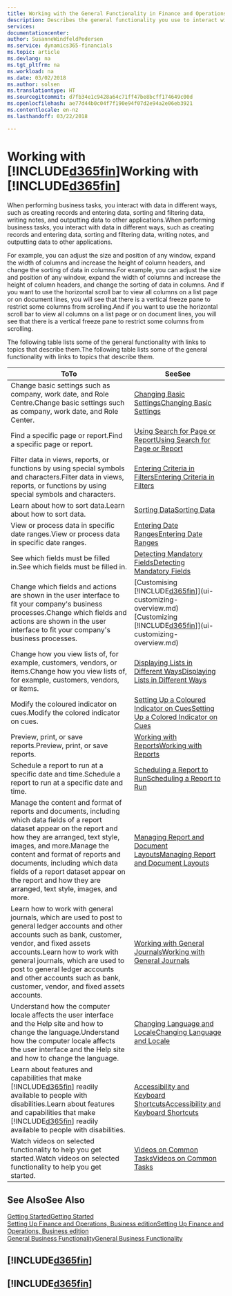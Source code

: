 ```yaml
---
title: Working with the General Functionality in Finance and Operations, Business edition  | Microsoft Docs
description: Describes the general functionality you use to interact with data in Finance and Operations, Business edition, such as entering values, sorting data, and changing views.
services: 
documentationcenter: 
author: SusanneWindfeldPedersen
ms.service: dynamics365-financials
ms.topic: article
ms.devlang: na
ms.tgt_pltfrm: na
ms.workload: na
ms.date: 03/02/2018
ms.author: solsen
ms.translationtype: HT
ms.sourcegitcommit: d7fb34e1c9428a64c71ff47be8bcff174649c00d
ms.openlocfilehash: ae77d44b0c04f7f190e94f07d2e94a2e06eb3921
ms.contentlocale: en-nz
ms.lasthandoff: 03/22/2018

---
```

# <a name="working-with-included365finincludesd365finmdmd"></a><span data-ttu-id="47b31-103">Working with [!INCLUDE[d365fin](includes/d365fin_md.md)]</span><span class="sxs-lookup"><span data-stu-id="47b31-103">Working with [!INCLUDE[d365fin](includes/d365fin_md.md)]</span></span>
<span data-ttu-id="47b31-104">When performing business tasks, you interact with data in different ways, such as creating records and entering data, sorting and filtering data, writing notes, and outputting data to other applications.</span><span class="sxs-lookup"><span data-stu-id="47b31-104">When performing business tasks, you interact with data in different ways, such as creating records and entering data, sorting and filtering data, writing notes, and outputting data to other applications.</span></span>

<span data-ttu-id="47b31-105">For example, you can adjust the size and position of any window, expand the width of columns and increase the height of column headers, and change the sorting of data in columns.</span><span class="sxs-lookup"><span data-stu-id="47b31-105">For example, you can adjust the size and position of any window, expand the width of columns and increase the height of column headers, and change the sorting of data in columns.</span></span> <span data-ttu-id="47b31-106">And if you want to use the horizontal scroll bar to view all columns on a list page or on document lines, you will see that there is a vertical freeze pane to restrict some columns from scrolling.</span><span class="sxs-lookup"><span data-stu-id="47b31-106">And if you want to use the horizontal scroll bar to view all columns on a list page or on document lines, you will see that there is a vertical freeze pane to restrict some columns from scrolling.</span></span>

<span data-ttu-id="47b31-107">The following table lists some of the general functionality with links to topics that describe them.</span><span class="sxs-lookup"><span data-stu-id="47b31-107">The following table lists some of the general functionality with links to topics that describe them.</span></span>

| <span data-ttu-id="47b31-108">To</span><span class="sxs-lookup"><span data-stu-id="47b31-108">To</span></span> | <span data-ttu-id="47b31-109">See</span><span class="sxs-lookup"><span data-stu-id="47b31-109">See</span></span> |
| --- | --- |
| <span data-ttu-id="47b31-110">Change basic settings such as company, work date, and Role Centre.</span><span class="sxs-lookup"><span data-stu-id="47b31-110">Change basic settings such as company, work date, and Role Center.</span></span> |[<span data-ttu-id="47b31-111">Changing Basic Settings</span><span class="sxs-lookup"><span data-stu-id="47b31-111">Changing Basic Settings</span></span>](ui-change-basic-settings.md) |
| <span data-ttu-id="47b31-112">Find a specific page or report.</span><span class="sxs-lookup"><span data-stu-id="47b31-112">Find a specific page or report.</span></span> |[<span data-ttu-id="47b31-113">Using Search for Page or Report</span><span class="sxs-lookup"><span data-stu-id="47b31-113">Using Search for Page or Report</span></span>](ui-search.md) |
| <span data-ttu-id="47b31-114">Filter data in views, reports, or functions by using special symbols and characters.</span><span class="sxs-lookup"><span data-stu-id="47b31-114">Filter data in views, reports, or functions by using special symbols and characters.</span></span> |[<span data-ttu-id="47b31-115">Entering Criteria in Filters</span><span class="sxs-lookup"><span data-stu-id="47b31-115">Entering Criteria in Filters</span></span>](ui-enter-criteria-filters.md) |
| <span data-ttu-id="47b31-116">Learn about how to sort data.</span><span class="sxs-lookup"><span data-stu-id="47b31-116">Learn about how to sort data.</span></span> |[<span data-ttu-id="47b31-117">Sorting Data</span><span class="sxs-lookup"><span data-stu-id="47b31-117">Sorting Data</span></span>](ui-sorting.md) |
| <span data-ttu-id="47b31-118">View or process data in specific date ranges.</span><span class="sxs-lookup"><span data-stu-id="47b31-118">View or process data in specific date ranges.</span></span> |[<span data-ttu-id="47b31-119">Entering Date Ranges</span><span class="sxs-lookup"><span data-stu-id="47b31-119">Entering Date Ranges</span></span>](ui-enter-date-ranges.md) |
| <span data-ttu-id="47b31-120">See which fields must be filled in.</span><span class="sxs-lookup"><span data-stu-id="47b31-120">See which fields must be filled in.</span></span> |[<span data-ttu-id="47b31-121">Detecting Mandatory Fields</span><span class="sxs-lookup"><span data-stu-id="47b31-121">Detecting Mandatory Fields</span></span>](ui-mandatory-fields.md) |
| <span data-ttu-id="47b31-122">Change which fields and actions are shown in the user interface to fit your company's business processes.</span><span class="sxs-lookup"><span data-stu-id="47b31-122">Change which fields and actions are shown in the user interface to fit your company's business processes.</span></span> |<span data-ttu-id="47b31-123">[Customising [!INCLUDE[d365fin](includes/d365fin_md.md)]](ui-customizing-overview.md)</span><span class="sxs-lookup"><span data-stu-id="47b31-123">[Customizing [!INCLUDE[d365fin](includes/d365fin_md.md)]](ui-customizing-overview.md)</span></span> |
| <span data-ttu-id="47b31-124">Change how you view lists of, for example, customers, vendors, or items.</span><span class="sxs-lookup"><span data-stu-id="47b31-124">Change how you view lists of, for example, customers, vendors, or items.</span></span> |[<span data-ttu-id="47b31-125">Displaying Lists in Different Ways</span><span class="sxs-lookup"><span data-stu-id="47b31-125">Displaying Lists in Different Ways</span></span>](across-display-lists-different-views.md) |
| <span data-ttu-id="47b31-126">Modify the coloured indicator on cues.</span><span class="sxs-lookup"><span data-stu-id="47b31-126">Modify the colored indicator on cues.</span></span> |[<span data-ttu-id="47b31-127">Setting Up a Coloured Indicator on Cues</span><span class="sxs-lookup"><span data-stu-id="47b31-127">Setting Up a Colored Indicator on Cues</span></span>](ui-how-setup-colored-indicator-cues.md) |
|<span data-ttu-id="47b31-128">Preview, print, or save reports.</span><span class="sxs-lookup"><span data-stu-id="47b31-128">Preview, print, or save reports.</span></span>|[<span data-ttu-id="47b31-129">Working with Reports</span><span class="sxs-lookup"><span data-stu-id="47b31-129">Working with Reports</span></span>](ui-work-report.md)|
| <span data-ttu-id="47b31-130">Schedule a report to run at a specific date and time.</span><span class="sxs-lookup"><span data-stu-id="47b31-130">Schedule a report to run at a specific date and time.</span></span> |[<span data-ttu-id="47b31-131">Scheduling a Report to Run</span><span class="sxs-lookup"><span data-stu-id="47b31-131">Scheduling a Report to Run</span></span>](ui-work-report.md#ScheduleReport) |
| <span data-ttu-id="47b31-132">Manage the content and format of reports and documents, including which data fields of a report dataset appear on the report and how they are arranged, text style, images, and more.</span><span class="sxs-lookup"><span data-stu-id="47b31-132">Manage the content and format of reports and documents, including which data fields of a report dataset appear on the report and how they are arranged, text style, images, and more.</span></span>|[<span data-ttu-id="47b31-133">Managing Report and Document Layouts</span><span class="sxs-lookup"><span data-stu-id="47b31-133">Managing Report and Document Layouts</span></span>](ui-manage-report-layouts.md) |
| <span data-ttu-id="47b31-134">Learn how to work with general journals, which are used to post to general ledger accounts and other accounts such as bank, customer, vendor, and fixed assets accounts.</span><span class="sxs-lookup"><span data-stu-id="47b31-134">Learn how to work with general journals, which are used to post to general ledger accounts and other accounts such as bank, customer, vendor, and fixed assets accounts.</span></span> |[<span data-ttu-id="47b31-135">Working with General Journals</span><span class="sxs-lookup"><span data-stu-id="47b31-135">Working with General Journals</span></span>](ui-work-general-journals.md) |
|<span data-ttu-id="47b31-136">Understand how the computer locale affects the user interface and the Help site and how to change the language.</span><span class="sxs-lookup"><span data-stu-id="47b31-136">Understand how the computer locale affects the user interface and the Help site and how to change the language.</span></span>|[<span data-ttu-id="47b31-137">Changing Language and Locale</span><span class="sxs-lookup"><span data-stu-id="47b31-137">Changing Language and Locale</span></span>](about-locale-language.md)|
|<span data-ttu-id="47b31-138">Learn about features and capabilities that make [!INCLUDE[d365fin](includes/d365fin_md.md)] readily available to people with disabilities.</span><span class="sxs-lookup"><span data-stu-id="47b31-138">Learn about features and capabilities that make [!INCLUDE[d365fin](includes/d365fin_md.md)] readily available to people with disabilities.</span></span>|[<span data-ttu-id="47b31-139">Accessibility and Keyboard Shortcuts</span><span class="sxs-lookup"><span data-stu-id="47b31-139">Accessibility and Keyboard Shortcuts</span></span>](ui-accessibility.md)|
|<span data-ttu-id="47b31-140">Watch videos on selected functionality to help you get started.</span><span class="sxs-lookup"><span data-stu-id="47b31-140">Watch videos on selected functionality to help you get started.</span></span>|[<span data-ttu-id="47b31-141">Videos on Common Tasks</span><span class="sxs-lookup"><span data-stu-id="47b31-141">Videos on Common Tasks</span></span>](across-videos.md)|  

## <a name="see-also"></a><span data-ttu-id="47b31-142">See Also</span><span class="sxs-lookup"><span data-stu-id="47b31-142">See Also</span></span>
[<span data-ttu-id="47b31-143">Getting Started</span><span class="sxs-lookup"><span data-stu-id="47b31-143">Getting Started</span></span>](index.md)  
[<span data-ttu-id="47b31-144">Setting Up Finance and Operations, Business edition</span><span class="sxs-lookup"><span data-stu-id="47b31-144">Setting Up Finance and Operations, Business edition</span></span>](setup.md)  
[<span data-ttu-id="47b31-145">General Business Functionality</span><span class="sxs-lookup"><span data-stu-id="47b31-145">General Business Functionality</span></span>](ui-across-business-areas.md)  

## [!INCLUDE[d365fin](includes/free_trial_md.md)]  
## [!INCLUDE[d365fin](includes/training_link_md.md)]

